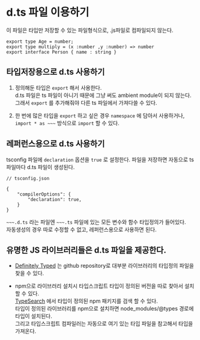 # d.ts 파일 이용하기

이 파일은 타입만 저장할 수 있는 파일형식으로, .js파일로 컴파일되지 않는다.

```
export type Age = number;
export type multiply = (x :number ,y :number) => number
export interface Person { name : string }
```

## 타입저장용으로 d.ts 사용하기

1. 정의해둔 타입은 `export` 해서 사용한다.  
   d.ts 파일은 ts 파일이 아니기 때문에 그냥 써도 ambient module이 되지 않는다.  
   그래서 `export` 를 추가해줘야 다른 ts 파일에서 가져다쓸 수 있다.

2. 한 번에 많은 타입을 `export` 하고 싶은 경우 `namespace` 에 담아서 사용하거나,  
   `import * as ~~~` 방식으로 `import` 할 수 있다.

## 레퍼런스용으로 d.ts 사용하기

tsconfig 파일에 `declaration` 옵션을 `true` 로 설정한다.
파일을 저장하면 자동으로 ts파일마다 d.ts 파일이 생성된다.

```
// tsconfig.json

{
    "compilerOptions": {
        "declaration": true,
    }
}
```

`~~~.d.ts` 라는 파일엔 `~~~.ts` 파일에 있는 모든 변수와 함수 타입정의가 들어있다.  
자동생성의 경우 따로 수정할 수 없고, 레퍼런스용으로 사용하면 된다.

## 유명한 JS 라이브러리들은 d.ts 파일을 제공한다.

- [Definitely Typed](https://github.com/DefinitelyTyped/DefinitelyTyped) 는
  github repository로 대부분 라이브러리의 타입정의 파일을 찾을 수 있다.

- npm으로 라이브러리 설치시 타입스크립트 타입이 정의된 버전을 따로 찾아서 설치할 수 있다.  
  [TypeSearch](https://www.typescriptlang.org/dt/search?search=) 에서 타입이 정의된 npm 패키지를 검색 할 수 있다.   
  타입이 정의된 라이브러리를 npm으로 설치하면 node_modules/@types 경로에 타입이 설치된다.  
  그리고 타입스크립트 컴파일러는 자동으로 여기 있는 타입 파일을 참고해서 타입을 가져온다.

